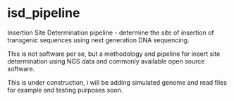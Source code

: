 isd_pipeline
============

Insertion Site Determination pipeline - determine the site of insertion of transgenic sequences using next generation DNA sequencing.

This is not software per se, but a methodology and pipeline for insert site determination using NGS data and commonly available open source software.

This is under construction, i will be adding simulated genome and read files for example and testing purposes soon.
